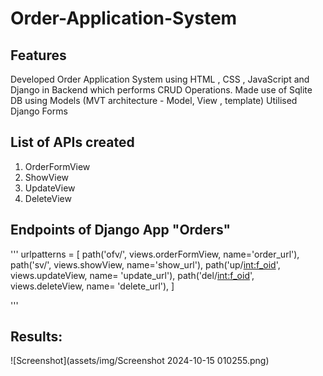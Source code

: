 # Order-Application-System
## Features 
Developed Order Application  System using HTML , CSS , JavaScript and Django in Backend which performs CRUD Operations.
Made use of Sqlite DB using Models (MVT architecture - Model, View , template)
Utilised Django Forms 

## List of APIs created 

1. OrderFormView 
2. ShowView
3. UpdateView
4. DeleteView

## Endpoints of Django App "Orders"
'''
urlpatterns = [
    path('ofv/', views.orderFormView, name='order_url'),
    path('sv/', views.showView, name='show_url'),
    path('up/<int:f_oid>', views.updateView, name= 'update_url'),
    path('del/<int:f_oid>', views.deleteView, name= 'delete_url'),
]

'''
## Results:

![Screenshot](assets/img/Screenshot 2024-10-15 010255.png)